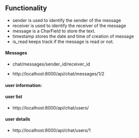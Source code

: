 ## Functionality 

- sender is used to identify the sender of the message
- receiver is used to identify the receiver of the message
- message is a CharField to store the text.
- timestamp stores the date and time of creation of message
- is_read keeps track if the message is read or not.

#### Messages 

- chat/messages/sender_id/receiver_id

- http://localhost:8000/api/chat/messages/1/2

#### user information: 

#### user list 

- http://localhost:8000/api/chat/users/

#### user details

- http://localhost:8000/api/chat/users/1
